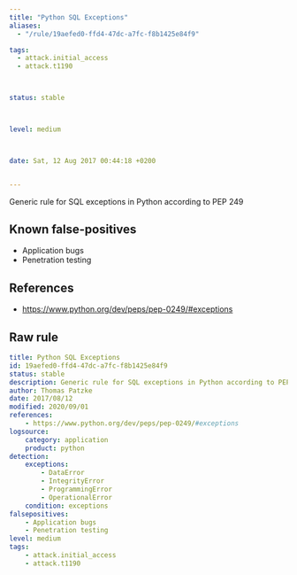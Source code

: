 ```yaml
---
title: "Python SQL Exceptions"
aliases:
  - "/rule/19aefed0-ffd4-47dc-a7fc-f8b1425e84f9"

tags:
  - attack.initial_access
  - attack.t1190



status: stable



level: medium



date: Sat, 12 Aug 2017 00:44:18 +0200


---
```


Generic rule for SQL exceptions in Python according to PEP 249

<!--more-->


## Known false-positives

* Application bugs
* Penetration testing



## References

* https://www.python.org/dev/peps/pep-0249/#exceptions


## Raw rule
```yaml
title: Python SQL Exceptions
id: 19aefed0-ffd4-47dc-a7fc-f8b1425e84f9
status: stable
description: Generic rule for SQL exceptions in Python according to PEP 249
author: Thomas Patzke
date: 2017/08/12
modified: 2020/09/01
references:
    - https://www.python.org/dev/peps/pep-0249/#exceptions
logsource:
    category: application
    product: python
detection:
    exceptions:
        - DataError
        - IntegrityError
        - ProgrammingError
        - OperationalError
    condition: exceptions
falsepositives:
    - Application bugs
    - Penetration testing
level: medium
tags:
    - attack.initial_access
    - attack.t1190
```
